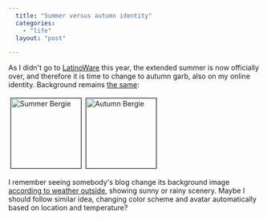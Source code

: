 ```yaml
---
  title: "Summer versus autumn identity"
  categories: 
    - "life"
  layout: "post"

---
```

<p>
As I didn't go to <a href="http://latinoware.org/">LatinoWare</a> this year, the extended summer is now officially over, and therefore it is time to change to autumn garb, also on my online identity. Background remains <a href="http://en.wikipedia.org/wiki/Haydarpa%C5%9Fa_Terminal">the same</a>:
</p><p>
<img src="https://d2vqpl3tx84ay5.cloudfront.net/bergie_haydarpasa_summer-200x200.jpg" height="140" width="140" border="1" hspace="4" vspace="4" alt="Summer Bergie" title="Summer Bergie" /><img src="https://d2vqpl3tx84ay5.cloudfront.net/bergie_haydarpasa_fall_cropped-200x200.jpg" height="140" width="140" border="1" hspace="4" vspace="4" alt="Autumn Bergie" title="Autumn Bergie" /></p><p>
I remember seeing somebody's blog change its background image <a href="http://css-tricks.com/using-weather-data-to-change-your-websites-apperance-through-php-and-css/">according to weather outside</a>, showing sunny or rainy scenery. Maybe I should follow similar idea, changing color scheme and avatar automatically based on location and temperature?
</p>
